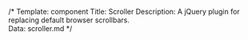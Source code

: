 /* 
Template: component 
Title: Scroller 
Description: A jQuery plugin for replacing default browser scrollbars.  
Data: scroller.md 
*/